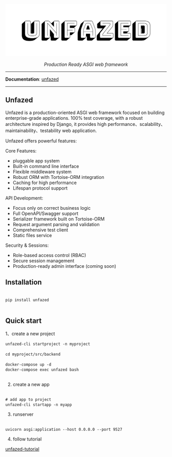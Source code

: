 
![unfazed](docs/images/unfazed-title.png)

<p align="center">
    <em>Production Ready ASGI web framework</em>
</p>


-----

**Documentation**: [unfazed](https://unfazed-eco.github.io/)

-----


Unfazed
----

Unfazed is a production-oriented ASGI web framework focused on building enterprise-grade applications. 100% test coverage, with a robust architecture inspired by Django, it provides high performance、scalability、maintainability、testability web application.


Unfazed offers powerful features:

Core Features:
- pluggable app system
- Built-in command line interface
- Flexible middleware system
- Robust ORM with Tortoise-ORM integration
- Caching for high performance
- Lifespan protocol support

API Development:
- Focus only on correct business logic
- Full OpenAPI/Swagger support
- Serializer framework built on Tortoise-ORM
- Request argument parsing and validation
- Comprehensive test client
- Static files service

Security & Sessions:
- Role-based access control (RBAC)
- Secure session management
- Production-ready admin interface (coming soon)


## Installation

```shell

pip install unfazed


```

## Quick start

1、create a new project

```shell
unfazed-cli startproject -n myproject

cd myproject/src/backend

docker-compose up -d
docker-compose exec unfazed bash


```

2. create a new app

```shell

# add app to project
unfazed-cli startapp -n myapp

```


3. runserver

```shell

uvicorn asgi:application --host 0.0.0.0 --port 9527

```

4. follow tutorial

[unfazed-tutorial](https://unfazed-eco.github.io/)


